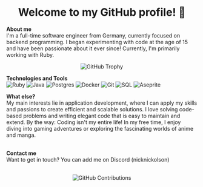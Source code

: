 <!DOCTYPE html>
<html lang="en">
<body>
  <h1 align="center">Welcome to my GitHub profile! 👋</h1>

<b>About me</b>
<br>
I'm a full-time software engineer from Germany, currently focused on backend programming. I began experimenting
with code at the age of 15 and have been passionate about it ever since! Currently, I'm primarily working with
Ruby.

  <p align="center">
    <img src="https://github-profile-trophy.vercel.app/?username=gitnickolson&title=Commits&title=Experience&theme=onedark" alt="GitHub Trophy" />
  </p>

<b>Technologies and Tools</b>
<br>
<img src="https://img.shields.io/badge/Ruby-CC342D?style=flat-square&logo=ruby&logoColor=white" alt="Ruby" />
<img src="https://img.shields.io/badge/Java-007396?style=flat-square&logo=java&logoColor=white" alt="Java" />
<img src="https://img.shields.io/badge/Postgres-336791?style=flat-square&logo=postgresql&logoColor=white" alt="Postgres" />
<img src="https://img.shields.io/badge/Docker-2496ED?style=flat-square&logo=docker&logoColor=white" alt="Docker" />
<img src="https://img.shields.io/badge/Git-F05032?style=flat-square&logo=git&logoColor=white" alt="Git" />
<img src="https://img.shields.io/badge/SQL-4479A1?style=flat-square&logo=sql&logoColor=white" alt="SQL" />
<img src="https://img.shields.io/badge/Aseprite-FF9D00?style=flat-square&logo=aseprite&logoColor=white" alt="Aseprite" />

<b>What else?</b>
<br>
My main interests lie in application development, where I can apply my skills and passions to create efficient and
scalable solutions. I love solving code-based problems and writing elegant code that is easy to maintain and extend. By the way: Coding isn't my entire life! In my free time, I enjoy diving into gaming adventures or exploring the fascinating worlds of anime and manga.

  <br>
  <b>Contact me</b>
  <br>
  Want to get in touch? You can add me on Discord (nicknickolson)
  <br>
  <br>
  <p align="center">
    <img src="https://github-readme-streak-stats.herokuapp.com/?user=gitnickolson&theme=tokyonight" alt="GitHub Contributions" />
  </p>
</body>
</html>
